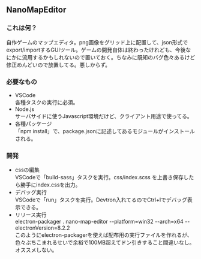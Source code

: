 ## NanoMapEditor
### これは何？
自作ゲームのマップエディタ。png画像をグリッド上に配置して、json形式でexport/importするGUIツール。ゲームの開発自体は終わったけれども、今後なにかに流用するかもしれないので置いておく。ちなみに既知のバグ色々あるけど修正めんどいので放置してる。悪しからず。
### 必要なもの
 - VSCode <br/>
 各種タスクの実行に必須。
 - Node.js <br/>
 サーバサイドに使うJavascript環境だけど、クライアント用途で使ってる。
 - 各種パッケージ <br/>
 「npm install」で、package.jsonに記述してあるモジュールがインストールされる。
### 開発
 - cssの編集 <br/>
 VSCodeで「build-sass」タスクを実行。css/index.scss を上書き保存したら勝手にindex.cssを出力。
 - デバッグ実行 <br/>
 VSCodeで「run」タスクを実行。Devtron入れてるのでCtrl+Iでデバッグ表示できる。
 - リリース実行 <br/>
 electron-packager . nano-map-editor --platform=win32 --arch=x64 --electronVersion=8.2.2 <br/>
 このようにelectron-packagerを使えば配布用の実行ファイルを作れるが、色々ぶちこまれるせいで余裕で100MB超えてドン引きすること間違いなし。オススメしない。
